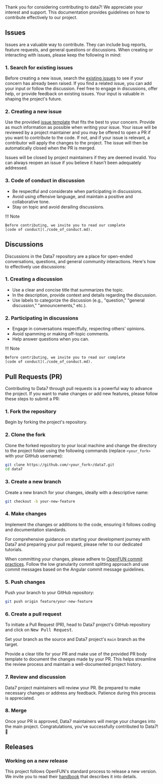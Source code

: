Thank you for considering contributing to data7! We appreciate your interest and
support. This documentation provides guidelines on how to contribute effectively
to our project.

## Issues

Issues are a valuable way to contribute. They can include bug reports, feature
requests, and general questions or discussions. When creating or interacting
with issues, please keep the following in mind:

### 1. Search for existing issues

Before creating a new issue, search the
[existing issues](https://github.com/jmaupetit/data7/issues) to see if your
concern has already been raised. If you find a related issue, you can add your
input or follow the discussion. Feel free to engage in discussions, offer help,
or provide feedback on existing issues. Your input is valuable in shaping the
project's future.

### 2. Creating a new issue

Use the provided
[issue template](https://github.com/jmaupetit/data7/issues/new/choose) that fits
the best to your concern. Provide as much information as possible when writing
your issue. Your issue will be reviewed by a project maintainer and you may be
offered to open a PR if you want to contribute to the code. If not, and if your
issue is relevant, a contributor will apply the changes to the project. The
issue will then be automatically closed when the PR is merged.

Issues will be closed by project maintainers if they are deemed invalid. You can
always reopen an issue if you believe it hasn't been adequately addressed.

### 3. Code of conduct in discussion

- Be respectful and considerate when participating in discussions.
- Avoid using offensive language, and maintain a positive and collaborative
  tone.
- Stay on topic and avoid derailing discussions.

!!! Note

    Before contributing, we invite you to read our complete
    [code of conduct](./code_of_conduct.md).

## Discussions

Discussions in the Data7 repository are a place for open-ended conversations,
questions, and general community interactions. Here's how to effectively use
discussions:

### 1. Creating a discussion

- Use a clear and concise title that summarizes the topic.
- In the description, provide context and details regarding the discussion.
- Use labels to categorize the discussion (e.g., "question," "general
  discussion," "announcements," etc.).

### 2. Participating in discussions

- Engage in conversations respectfully, respecting others' opinions.
- Avoid spamming or making off-topic comments.
- Help answer questions when you can.

!!! Note

    Before contributing, we invite you to read our complete
    [code of conduct](./code_of_conduct.md).

## Pull Requests (PR)

Contributing to Data7 through pull requests is a powerful way to advance the
project. If you want to make changes or add new features, please follow these
steps to submit a PR:

### 1. Fork the repository

Begin by forking the project's repository.

### 2. Clone the fork

Clone the forked repository to your local machine and change the directory to
the project folder using the following commands (replace `<your_fork>` with your
GitHub username):

```bash
git clone https://github.com/<your_fork>/data7.git
cd data7
```

### 3. Create a new branch

Create a new branch for your changes, ideally with a descriptive name:

```bash
git checkout -b your-new-feature
```

### 4. Make changes

Implement the changes or additions to the code, ensuring it follows coding and
documentation standards.

For comprehensive guidance on starting your development journey with Data7 and
preparing your pull request, please refer to our dedicated tutorials.

When committing your changes, please adhere to
[OpenFUN commit practices](https://handbook.openfun.fr/git#git-conventions).
Follow the low granularity commit splitting approach and use commit messages
based on the Angular commit message guidelines.

### 5. Push changes

Push your branch to your GitHub repository:

```bash
git push origin feature/your-new-feature
```

### 6. Create a pull request

To initiate a Pull Request (PR), head to Data7 project's GitHub repository and
click on <kbd>New Pull Request</kbd>.

Set your branch as the source and Data7 project's `main` branch as the target.

Provide a clear title for your PR and make use of the provided PR body template
to document the changes made by your PR. This helps streamline the review
process and maintain a well-documented project history.

### 7. Review and discussion

Data7 project maintainers will review your PR. Be prepared to make necessary
changes or address any feedback. Patience during this process is appreciated.

### 8. Merge

Once your PR is approved, Data7 maintainers will merge your changes into the
main project. Congratulations, you've successfully contributed to Data7! 🎉

## Releases

### Working on a new release

This project follows OpenFUN's standard process to release a new version. We
invite you to read their
[handbook](https://handbook.openfun.fr/git#releasing-new-software-version) that
describes it into details.
